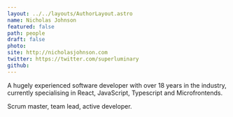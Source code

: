 ```yaml
---
layout: ../../layouts/AuthorLayout.astro
name: Nicholas Johnson
featured: false
path: people
draft: false
photo: 
site: http://nicholasjohnson.com
twitter: https://twitter.com/superluminary
github: 
---
```


A hugely experienced software developer with over 18 years in the industry, currently specialising in React, JavaScript, Typescript and Microfrontends. 

Scrum master, team lead, active developer.